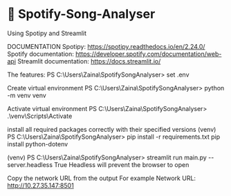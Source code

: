 #  🌟 Spotify-Song-Analyser
Using Spotipy and Streamlit

DOCUMENTATION
Spotipy: https://spotipy.readthedocs.io/en/2.24.0/
Spotify documentation: https://developer.spotify.com/documentation/web-api
Streamlit documentation: https://docs.streamlit.io/

The features: 
PS C:\Users\Zaina\SpotifySongAnalyser> set .env

Create virtual environment
PS C:\Users\Zaina\SpotifySongAnalyser> python -m venv venv    

Activate virtual environment 
PS C:\Users\Zaina\SpotifySongAnalyser> .\venv\Scripts\Activate

install all required packages correctly with their specified versions
(venv) PS C:\Users\Zaina\SpotifySongAnalyser> pip install -r requirements.txt
pip install python-dotenv

(venv) PS C:\Users\Zaina\SpotifySongAnalyser> streamlit run main.py --server.headless True
Headless will prevent the browser to open

Copy the network URL from the output
For example  Network URL: http://10.27.35.147:8501
